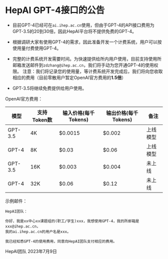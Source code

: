 
# HepAI GPT-4接口的公告

+ 目前GPT-4已经可在`ai.ihep.ac.cn`使用，但由于GPT-4的API接口费用为GPT-3.5的20到30倍，因此HepAI平台将不提供免费的GPT-4。

+ 根据调研大家有使用GPT-4的需求，因此准备开发一个计费系统，用户可以按使用量付费使用GPT-4。

+ 完整的计费系统开发需要时间。为快速提供给所内用户使用，目前支持使用所邮箱发送邮件到`zdzhang@ihep.ac.cn`，我们将手动为您开通GPT-4的使用权限。
注意：我们将记录您的使用量，等计费系统开发完成后，我们将向您收取相应的费用（目前零散用户暂定OpenAI官方费用的**1.5倍**）
+ GPT-3.5将继续免费提供给用户使用。

OpenAI官方费用：

| 模型 | 支持Token数 | 输入价格(每千Tokens) | 输出价格(每千Tokens) | 备注 |
| --- | --- | --- | --- | --- |
| GPT-3.5 | 4K | $0.0015 | $0.002 | 上线模型 |
| GPT-4 | 8K | $0.03 | $0.06 | 上线模型 |
| GPT-3.5 | 16K | $0.003 | $0.004 | 未上线 |
| GPT-4 | 32K | $0.06 | $0.12 | 未上线| 


示例邮件：
    
    HepAI团队：
    
    你好，我是xx中心xx课题组的(职工/学生)xxx，我想使用GPT-4，我的所邮箱是xxx@ihep.ac.cn，
    我的ai.ihep.ac.cn的用户名是xxx。

    我已经知悉GPT-4的使用费用，同意向HepAI团队支付相应的费用。



HepAI团队
2023年7月9日






